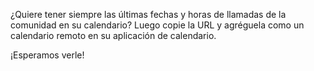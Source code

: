 ¿Quiere tener siempre las últimas fechas y horas de llamadas de la comunidad en
su calendario? Luego copie la URL y agréguela como un calendario remoto en su
aplicación de calendario.

¡Esperamos verle!
